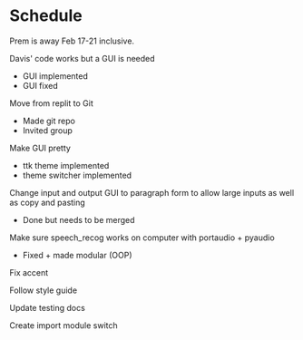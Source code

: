 # Schedule

Prem is away Feb 17-21 inclusive.

Davis' code works but a GUI is needed

- GUI implemented
- GUI fixed

Move from replit to Git

- Made git repo
- Invited group

Make GUI pretty

- ttk theme implemented
- theme switcher implemented

Change input and output GUI to paragraph form to allow large inputs as well as copy and pasting

- Done but needs to be merged

Make sure speech_recog works on computer with portaudio + pyaudio

- Fixed + made modular (OOP)

Fix accent

Follow style guide

Update testing docs

Create import module switch

